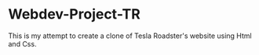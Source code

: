 # Webdev-Project-TR
This is my attempt to create a clone of Tesla Roadster's website using Html and Css.
